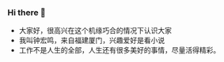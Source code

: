 ### Hi there 👋
- 大家好，很高兴在这个机缘巧合的情况下认识大家
- 我叫钟宏鸣，来自福建厦门，兴趣爱好是看小说
- 工作不是人生的全部，人生还有很多美好的事情，尽量活得精彩。
<!--
**784034506b/784034506b** is a ✨ _special_ ✨ repository because its `README.md` (this file) appears on your GitHub profile.

Here are some ideas to get you started:

- 🔭 I’m currently working on ...
- 🌱 I’m currently learning ...
- 👯 I’m looking to collaborate on ...
- 🤔 I’m looking for help with ...
- 💬 Ask me about ...
- 📫 How to reach me: ...
- 😄 Pronouns: ...
- ⚡ Fun fact: ...
-->
